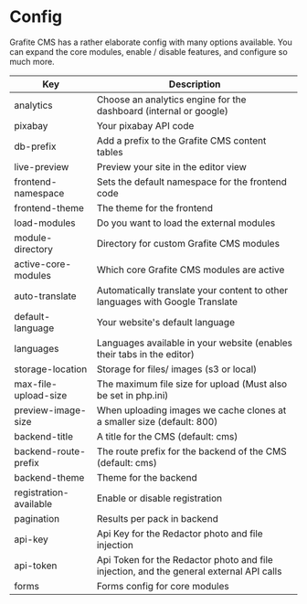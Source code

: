 # Config

Grafite CMS has a rather elaborate config with many options available. You can expand the core modules, enable / disable features, and configure so much more.

| Key | Description |
| ------ | ----- |
| analytics | Choose an analytics engine for the dashboard (internal or google) |
| pixabay | Your pixabay API code |
| db-prefix | Add a prefix to the Grafite CMS content tables |
| live-preview | Preview your site in the editor view |
| frontend-namespace | Sets the default namespace for the frontend code |
| frontend-theme | The theme for the frontend |
| load-modules | Do you want to load the external modules |
| module-directory | Directory for custom Grafite CMS modules |
| active-core-modules | Which core Grafite CMS modules are active |
| auto-translate | Automatically translate your content to other languages with Google Translate |
| default-language | Your website's default language |
| languages | Languages available in your website (enables their tabs in the editor) |
| storage-location | Storage for files/ images (s3 or local) |
| max-file-upload-size | The maximum file size for upload (Must also be set in php.ini) |
| preview-image-size | When uploading images we cache clones at a smaller size (default: 800) |
| backend-title | A title for the CMS (default: cms) |
| backend-route-prefix | The route prefix for the backend of the CMS (default: cms) |
| backend-theme | Theme for the backend |
| registration-available | Enable or disable registration |
| pagination | Results per pack in backend |
| api-key | Api Key for the Redactor photo and file injection |
| api-token | Api Token for the Redactor photo and file injection, and the general external API calls |
| forms | Forms config for core modules |
